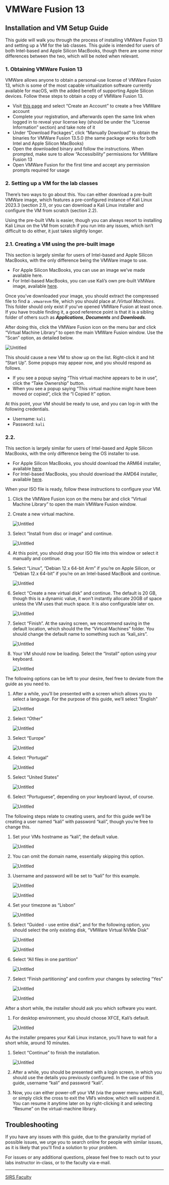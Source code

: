 
# VMWare Fusion 13 
## Installation and VM Setup Guide

This guide will walk you through the process of installing VMWare Fusion 13 and setting up a VM for the lab classes. This guide is intended for users of both Intel-based and Apple Silicon MacBooks, though there are some minor differences between the two, which will be noted when relevant.

### 1. Obtaining VMWare Fusion 13

VMWare allows anyone to obtain a personal-use license of VMWare Fusion 13, which is some of the most capable virtualization software currently available for macOS, with the added benefit of supporting Apple Silicon devices. Follow these steps to obtain a copy of VMWare Fusion 13.

- Visit [this page](https://customerconnect.vmware.com/en/evalcenter?p=fusion-player-personal-13) and select “Create an Account” to create a free VMWare account
- Complete your registration, and afterwards open the same link when logged in to reveal your license key (should be under the “License Information” section) and take note of it
- Under “Download Packages”, click “Manually Download” to obtain the binaries for VMWare Fusion 13.5.0 (the same package works for both Intel and Apple Silicon MacBooks)
- Open the downloaded binary and follow the instructions. When prompted, make sure to allow “Accessibility” permissions for VMWare Fusion 13
- Open VMWare Fusion for the first time and accept any permission prompts required for usage

### 2. Setting up a VM for the lab classes

There’s two ways to go about this. You can either download a pre-built VMWare image, which features a pre-configured instance of Kali Linux 2023.3 (section 2.1), or you can download a Kali Linux installer and configure the VM from scratch (section 2.2).

Using the pre-built VMs is easier, though you can always resort to installing Kali Linux on the VM from scratch if you run into any issues, which isn’t difficult to do either, it just takes slightly longer.

### 2.1. Creating a VM using the pre-built image

This section is largely similar for users of Intel-based and Apple Silicon MacBooks, with the only difference being the VMWare image to use.

<!-- TODO: INSERT VM IMAGE LINK -->
- For Apple Silicon MacBooks, you can use an image we’ve made available here. 
- For Intel-based MacBooks, you can use Kali’s own pre-built VMWare image, available [here](https://cdimage.kali.org/kali-2023.3/kali-linux-2023.3-vmware-amd64.7z).

Once you’ve downloaded your image, you should extract the compressed file to find a `.vmwarevm` file, which you should place at *<username>/Virtual Machines*. This folder should only exist if you've opened VMWare Fusion at least once. If you have trouble finding it, a good reference point is that it is a sibling folder of others such as *************Applications*************, *********Documents********* and *********Downloads*********.

After doing this, click the VMWare Fusion icon on the menu bar and click “Virtual Machine Library” to open the main VMWare Fusion window. Use the “Scan” option, as detailed below.

![Untitled](images/0.png)

This should cause a new VM to show up on the list. Right-click it and hit “Start Up”. Some popups may appear now, and you should respond as follows.

- If you see a popup saying “This virtual machine appears to be in use”, click the “Take Ownership” button.
- When you see a popup saying “This virtual machine might have been moved or copied”, click the “I Copied It” option.

At this point, your VM should be ready to use, and you can log-in with the following credentials.

- Username: `kali`
- Password: `kali`

### 2.2.

This section is largely similar for users of Intel-based and Apple Silicon MacBooks, with the only difference being the OS installer to use.

- For Apple Silicon MacBooks, you should download the ARM64 installer, available [here](https://cdimage.kali.org/kali-2023.3/kali-linux-2023.3-installer-arm64.iso).
- For Intel-based MacBooks, you should download the AMD64 installer, available [here](https://cdimage.kali.org/kali-2023.3/kali-linux-2023.3-installer-amd64.iso).

When your ISO file is ready, follow these instructions to configure your VM.

1. Click the VMWare Fusion icon on the menu bar and click “Virtual Machine Library” to open the main VMWare Fusion window.
2. Create a new virtual machine.
    
    ![Untitled](images/1.png)
    
3. Select “Install from disc or image” and continue.
    
    ![Untitled](images/2.png)
    
4. At this point, you should drag your ISO file into this window or select it manually and continue.
5. Select “Linux”, “Debian 12.x 64-bit Arm” if you’re on Apple Silicon, or “Debian 12.x 64-bit” if you’re on an Intel-based MacBook and continue.
    
    ![Untitled](images/3.png)
    
6. Select “Create a new virtual disk” and continue. The default is 20 GB, though this is a dynamic value, it won’t instantly allocate 20GB of space unless the VM uses that much space. It is also configurable later on.
    
    ![Untitled](images/4.png)
    
7. Select “Finish”. At the saving screen, we recommend saving in the default location, which should the the “Virtual Machines” folder. You should change the default name to something such as “kali_sirs”.
    
    ![Untitled](images/5.png)
    
8. Your VM should now be loading. Select the “Install” option using your keyboard.
    
    ![Untitled](images/6.png)
    

The following options can be left to your desire, feel free to deviate from the guide as you need to.

1. After a while, you’ll be presented with a screen which allows you to select a language. For the purpose of this guide, we’ll select “English”
    
    ![Untitled](images/7.png)
    
2. Select “Other”
    
    ![Untitled](images/8.png)
    
3. Select “Europe”
    
    ![Untitled](images/9.png)
    
4. Select “Portugal”
    
    ![Untitled](images/10.png)
    
5. Select “United States”
    
    ![Untitled](images/11.png)
    
6. Select “Portuguese”, depending on your keyboard layout, of course.
    
    ![Untitled](images/12.png)
    

The following steps relate to creating users, and for this guide we’ll be creating a user named “kali” with password “kali”, though you’re free to change this.

1. Set your VMs hostname as “kali”, the default value.
    
    ![Untitled](images/13.png)
    
2. You can omit the domain name, essentially skipping this option.
    
    ![Untitled](images/14.png)
    
3. Username and password will be set to “kali” for this example.
    
    ![Untitled](images/15.png)
    
    ![Untitled](images/16.png)
    
4. Set your timezone as “Lisbon”
    
    ![Untitled](images/17.png)
    
5. Select “Guided - use entire disk”, and for the following option, you should select the only existing disk, “VMWare Virtual NVMe Disk”
    
    ![Untitled](images/18.png)
    
    ![Untitled](images/19.png)
    
6. Select “All files in one partition”
    
    ![Untitled](images/20.png)
    
7. Select “Finish partitioning” and confirm your changes by selecting “Yes”
    
    ![Untitled](images/21.png)
    
    ![Untitled](images/22.png)
    

After a short while, the installer should ask you which software you want.

1. For desktop environment, you should choose XFCE, Kali’s default.
    
    ![Untitled](images/23.png)
    

As the installer prepares your Kali Linux instance, you’ll have to wait for a short while, around 10 minutes. 

1. Select “Continue” to finish the installation.
    
    ![Untitled](images/24.png)
    
2. After a while, you should be presented with a login screen, in which you should use the details you previously configured. In the case of this guide, username “kali” and password “kali”.
3. Now, you can either power-off your VM (via the power menu within Kali), or simply click the cross to exit the VM’s window, which will suspend it. You can resume it anytime later on by right-clicking it and selecting “Resume” on the virtual-machine library.
    
## Troubleshooting

If you have any issues with this guide, due to the granularity myriad of possible issues, we urge you to search online for people with similar issues, as it is likely that you’ll find a solution to your problem.

For issues or any additional questions, please feel free to reach out to your labs instructor in-class, or to the faculty via e-mail.

----

[SIRS Faculty](mailto:meic-sirs@disciplinas.tecnico.ulisboa.pt)
